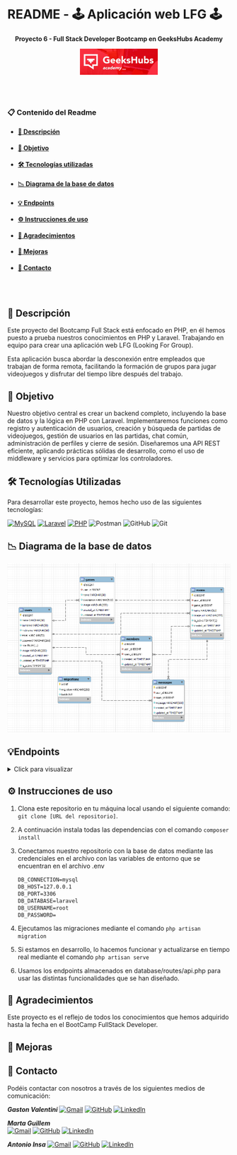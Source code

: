 # README - 🕹️ Aplicación web LFG 🕹️
__<p align="center">Proyecto 6 - Full Stack Developer Bootcamp en GeeksHubs Academy </p>__

<p>
   <div align="center">
      <img src="./database/image/cabecera.jpg" width="35%">
   </div>    
</p>
<br></br>

### 📋 Contenido del Readme

- <a href="#🚀-descripción"><h4>🚀 Descripción</h4></a>
- <a href="#🎯-objetivo"><h4>🎯 Objetivo</h4></a>
- <a href="#🛠️-tecnologías-utilizadas"><h4>🛠️ Tecnologías utilizadas</h4></a>
- <a href="#📉-diagrama-de-la-base-de-datos"><h4>📉 Diagrama de la base de datos</h4></a>
- <a href="#💡endpoints"><h4>💡 Endpoints</h4></a>
- <a href="#⚙️-instrucciones-de-uso"><h4>⚙️ Instrucciones de uso</h4></a>
- <a href="#👏-agradecimientos"><h4>👏 Agradecimientos</h4></a>
- <a href="#🌟-mejoras"><h4>🌟 Mejoras</h4></a>
- <a href="#📧-contacto"><h4>📧 Contacto</h4></a>

<br></br>

## 🚀 Descripción

Este proyecto del Bootcamp Full Stack está enfocado en PHP, en él hemos puesto a prueba nuestros conocimientos en PHP y Laravel. Trabajando en equipo para crear una aplicación web LFG (Looking For Group).

Esta aplicación busca abordar la desconexión entre empleados que trabajan de forma remota, facilitando la formación de grupos para jugar videojuegos y disfrutar del tiempo libre después del trabajo.

## 🎯 Objetivo

Nuestro objetivo central es crear un backend completo, incluyendo la base de datos y la lógica en PHP con Laravel. Implementaremos funciones como registro y autenticación de usuarios, creación y búsqueda de partidas de videojuegos, gestión de usuarios en las partidas, chat común, administración de perfiles y cierre de sesión. Diseñaremos una API REST eficiente, aplicando prácticas sólidas de desarrollo, como el uso de middleware y servicios para optimizar los controladores. 


## 🛠️ Tecnologías Utilizadas

Para desarrollar este proyecto, hemos hecho uso de las siguientes tecnologías:

[![MySQL](https://img.shields.io/badge/MySQL-4479A1?style=for-the-badge&logo=mysql&logoColor=white&labelColor=101010)]()  [![Laravel](https://img.shields.io/badge/Laravel-FF2D20?style=for-the-badge&logo=laravel&logoColor=white&labelColor=101010)]()   [![PHP](https://img.shields.io/badge/PHP-777BB4?style=for-the-badge&logo=php&logoColor=white&labelColor=101010)]() ![Postman](https://img.shields.io/badge/-Postman-000?&logo=Postman) ![GitHub](https://img.shields.io/badge/-GitHub-05122A?style=flat&logo=github)&nbsp;![Git](https://img.shields.io/badge/-Git-05122A?style=flat&logo=git)&nbsp;



</details>


## 📉 Diagrama de la base de datos

<p>
   <div align="center">
      <img src="./database/image/data_base.png" style="max-width: 100%">
   </div>    
</p>



## 💡Endpoints
<details>
<summary>Click para visualizar</summary>
<br>


  - USUARIOS

    - 1- Crear un usuario, registrarnos.
               Descripción: Crear un nuevo usuario, recuperando la información de los campos requeridos a través del body. Y, se genera un registro en la base de datos de un nuevo usuario con el rol de "user".

            POST http://127.0.0.1:8000/api/register
        body:
        ``` js
            {
               "name": "Zaira",
               "surname": "Guillem Perez",
               "nickname":"maguol",
               "email": "zaira@zaira.com",
               "password": " 123456"
            }
        ```
    - 2- Login.
            - Descripción: Al acceder, nos devuelve un token a través del body que utilizaremos más tarde en las rutas habilitadas para los usuarios.

            POST http://127.0.0.1:8000/api/login 
        body:
        ``` js
            {
                "email": "zaira@zaira.com",
                "password": "123456"
            }
        ```
    - 3- Obtener USER por Id.
            - Descripción: Con el token obtenido al hacer Login, podremos obtener los datos del user al que pertenece ese token.

            GET http://127.0.0.1:8000/api/user/{id}  
        
    - 4- Actualizar USER por Id.
            - Descripción: Con el token obtenido al hacer Login, el usuario podra editar sus datos.

            PUT http://127.0.0.1:8000/api/user/{id}

  - SuperAdmin

    - 5- ELiminar USER por Id.
            - Descripción: Al acceder como superAdmin, se obtendra el token con el suficiente acceso requerido para la eliminación de un usuario en concreto, especificanto su Id.

            DELETE http://127.0.0.1:8000/api/user/{id}          
       
    - 6- Obtener todos los USER`s
            - Descripción: Al acceder como superAdmin, se obtendra el token con acceso requerido para la obtencion de todos los usuarios.

            GET http://127.0.0.1:8000/api/user
     ...
</details>

## ⚙️ Instrucciones de uso

1. Clona este repositorio en tu máquina local usando el siguiente comando: `git clone [URL del repositorio]`.
2. A continuación instala todas las dependencias con el comando ` composer install `
3. Conectamos nuestro repositorio con la base de datos mediante las credenciales en el archivo con las variables de entorno que se encuentran en el archivo .env

    ``` 
    DB_CONNECTION=mysql
    DB_HOST=127.0.0.1
    DB_PORT=3306
    DB_DATABASE=laravel
    DB_USERNAME=root
    DB_PASSWORD=

    ```  

4. Ejecutamos las migraciones mediante el comando `php artisan migration` 
5. Si estamos en desarrollo, lo hacemos funcionar y actualizarse en tiempo real mediante el comando `php artisan serve`
6. Usamos los endpoints almacenados en database/routes/api.php para usar las distintas funcionalidades que se han diseñado.


## 👏 Agradecimientos
Este proyecto es el reflejo de todos los conocimientos que hemos adquirido hasta la fecha en el BootCamp FullStack Developer.

## 🌟 Mejoras
<!-- TODO -->

## 📧 Contacto
Podéis contactar con nosotros a través de los siguientes medios de comunicación:

***Gaston Valentini***
[![Gmail](https://img.shields.io/badge/Gmail-C6362C?style=for-the-badge&logo=gmail&logoColor=white)](gastonvalentiniruiz@gmail.com) [![GitHub](https://img.shields.io/badge/github-%2324292e.svg?&style=for-the-badge&logo=github&logoColor=white)](https://github.com/Gaston-Valentini) [![LinkedIn](https://img.shields.io/badge/linkedin-%231E77B5.svg?&style=for-the-badge&logo=linkedin&logoColor=white)](https://www.linkedin.com/in/gastonvalentini/)

 
***Marta Guillem***  
[![Gmail](https://img.shields.io/badge/Gmail-C6362C?style=for-the-badge&logo=gmail&logoColor=white)](martaguillem@outlook.es) [![GitHub](https://img.shields.io/badge/github-%2324292e.svg?&style=for-the-badge&logo=github&logoColor=white)](https://github.com/martaguillemolmos) [![LinkedIn](https://img.shields.io/badge/linkedin-%231E77B5.svg?&style=for-the-badge&logo=linkedin&logoColor=white)](https://www.linkedin.com/in/marta-guillem-olmos-b26b9b293/)


***Antonio Insa*** 
[![Gmail](https://img.shields.io/badge/Gmail-C6362C?style=for-the-badge&logo=gmail&logoColor=white)](antonioinsa@tutanota.com) [![GitHub](https://img.shields.io/badge/github-%2324292e.svg?&style=for-the-badge&logo=github&logoColor=white)](https://github.com/antonioinsa) [![LinkedIn](https://img.shields.io/badge/linkedin-%231E77B5.svg?&style=for-the-badge&logo=linkedin&logoColor=white)](https://www.linkedin.com/in/antonioinsa/)
